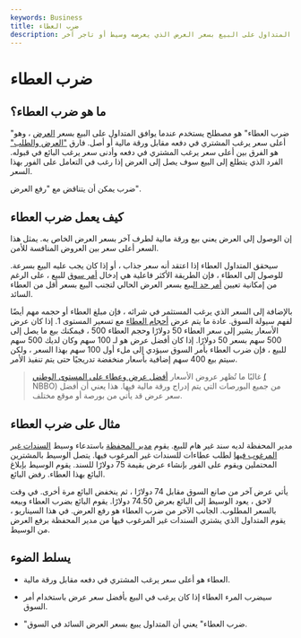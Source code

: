 ```yaml
---
keywords: Business
title: ضرب العطاء
description: ضرب العطاء يصف حدثًا يوافق فيه الوسيط أو المتداول على البيع بسعر العرض الذي يعرضه وسيط أو تاجر آخر.
---
```


# ضرب العطاء
## ما هو ضرب العطاء؟

"ضرب العطاء" هو مصطلح يستخدم عندما يوافق المتداول على البيع بسعر [العرض](/bidprice) ، وهو أعلى سعر يرغب المشتري في دفعه مقابل ورقة مالية أو أصل. فارق ["العرض والطلب"](/bid-askspread) هو الفرق بين أعلى سعر يرغب المشتري في دفعه وأدنى سعر يرغب البائع في قبوله. الفرد الذي يتطلع إلى البيع سوف يصل إلى العرض إذا رغب في التعامل على الفور بهذا السعر.

ضرب يمكن أن يتناقض مع "رفع العرض".

## كيف يعمل ضرب العطاء

إن الوصول إلى العرض يعني بيع ورقة مالية لطرف آخر بسعر العرض الخاص به. يمثل هذا السعر أعلى سعر بين العروض المنافسة للأمن.

سيحقق المتداول العطاء إذا اعتقد أنه سعر جذاب ، أو إذا كان يجب عليه البيع بسرعة. للوصول إلى العطاء ، فإن الطريقة الأكثر فاعلية هي إدخال [أمر سوق](/marketorder) للبيع ، على الرغم من إمكانية تعيين [أمر حد البيع](/limitorder) بسعر العرض الحالي لتجنب البيع بسعر أقل من العطاء السائد.

بالإضافة إلى السعر الذي يرغب المستثمر في شرائه ، فإن مبلغ العطاء أو حجمه مهم أيضًا لفهم سيولة السوق. عادة ما يتم عرض [أحجام العطاء](/bidsize) مع تسعير المستوى 1. إذا كان عرض الأسعار يشير إلى سعر العطاء 50 دولارًا وحجم العطاء 500 ، فيمكنك بيع ما يصل إلى 500 سهم بسعر 50 دولارًا. إذا كان أفضل عرض هو لـ 100 سهم وكان لديك 500 سهم للبيع ، فإن ضرب العطاء بأمر السوق سيؤدي إلى ملء أول 100 سهم بهذا السعر ، ولكن سيتم بيع 400 سهم إضافية بأسعار منخفضة تدريجيًا حتى يتم تنفيذ الأمر.

> غالبًا ما تُظهر عروض الأسعار [أفضل عرض وعطاء على المستوى الوطني](/nbbo) [(](/nbbo) NBBO) من جميع البورصات التي يتم إدراج ورقة مالية فيها. هذا يعني أن أفضل سعر عرض قد يأتي من بورصة أو موقع مختلف.

>

## مثال على ضرب العطاء

مدير المحفظة لديه سند غير هام للبيع. يقوم [مدير المحفظة](/portfoliomanager) باستدعاء وسيط [السندات غير المرغوب فيها](/junkbond) لطلب عطاءات للسندات غير المرغوب فيها. يتصل الوسيط بالمشترين المحتملين ويقوم على الفور بإنشاء عرض بقيمة 75 دولارًا للسند. يقوم الوسيط بإبلاغ البائع بهذا العطاء. رفض البائع.

يأتي عرض آخر من صانع السوق مقابل 74 دولارًا ، ثم ينخفض البائع مرة أخرى. في وقت لاحق ، يعود الوسيط إلى البائع بعرض 74.50 دولارًا. يقوم البائع بضرب العطاء وبيعه بالسعر المطلوب. الجانب الآخر من ضرب العطاء هو رفع العرض. في هذا السيناريو ، يقوم المتداول الذي يشتري السندات غير المرغوب فيها من مدير المحفظة برفع العرض من الوسيط.

## يسلط الضوء

- العطاء هو أعلى سعر يرغب المشتري في دفعه مقابل ورقة مالية.

- سيضرب المرء العطاء إذا كان يرغب في البيع بأفضل سعر عرض باستخدام أمر السوق.

- "ضرب العطاء" يعني أن المتداول يبيع بسعر العرض السائد في السوق.

